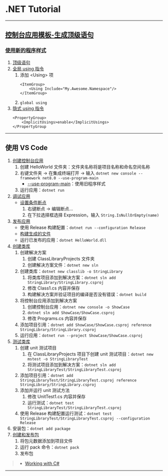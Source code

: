 # .NET Tutorial

---
## [控制台应用模板-生成顶级语句](https://learn.microsoft.com/zh-cn/dotnet/core/tutorials/top-level-templates)
### [使用新的程序样式](https://learn.microsoft.com/zh-cn/dotnet/core/tutorials/top-level-templates#use-the-new-program-style)
1. [顶级语句](../dotnet/dotnet/Program.cs)
2. [全局 using 指令](https://learn.microsoft.com/zh-cn/dotnet/core/tutorials/top-level-templates#global-using-directives)
    1. 添加 \<Using> 项
        ```.csproj
        <ItemGroup>
            <Using Include="My.Awesome.Namespace"/>
        </ItemGroup>
        ```
    2. `global using`
3. [隐式 using 指令](https://learn.microsoft.com/zh-cn/dotnet/core/tutorials/top-level-templates#implicit-using-directives)
    ```.csproj
    <PropertyGroup>
        <ImplicitUsings>enable</ImplicitUsings>
    </PropertyGroup
    ```
---
## 使用 VS Code
1. [创建控制台应用](https://learn.microsoft.com/zh-cn/dotnet/core/tutorials/with-visual-studio-code)
    1. 创建 HelloWorld 文件夹：文件夹名称将是项目名称和命名空间名称
    2. 右键文件夹 → 在集成终端打开 → 输入 `dotnet new console --framework net8.0 --use-program-main`
        - [--use-program-main](https://learn.microsoft.com/zh-cn/dotnet/core/tutorials/top-level-templates#use-the-old-program-style)：使用旧程序样式
    3. 运行应用：`dotnet run`
2. [调试应用](https://learn.microsoft.com/zh-cn/dotnet/core/tutorials/debugging-with-visual-studio-code)
    - [设置条件断点](https://learn.microsoft.com/zh-cn/dotnet/core/tutorials/debugging-with-visual-studio-code)
        1. 右键断点 → 编辑断点…
        2. 在下拉选择框选择 Expression，输入 `String.IsNullOrEmpty(name)`
3. [发布应用](https://learn.microsoft.com/zh-cn/dotnet/core/tutorials/publishing-with-visual-studio-code)
    - 使用 Release 构建配置：`dotnet run --configuration Release`
    - [构建生成的文件](https://learn.microsoft.com/zh-cn/dotnet/core/tutorials/publishing-with-visual-studio-code)
    - 运行已发布的应用：`dotnet HelloWorld.dll`
4. [创建类库](https://learn.microsoft.com/zh-cn/dotnet/core/tutorials/library-with-visual-studio-code)
    1. 创建解决方案
        1. 创建 ClassLibraryProjects 文件夹
        2. 创建解决方案文件：`dotnet new sln`
    2. 创建类库：`dotnet new classlib -o StringLibrary`
        1. 将类库项目添加到解决方案：`dotnet sln add StringLibrary/StringLibrary.csproj`
        2. 修改 Class1.cs 内容并保存
        3. 构建解决方案并验证项目的编译是否没有错误：`dotnet build`
    3. 将控制台应用添加到解决方案
        1. 创建控制台应用：`dotnet new console -o ShowCase`
        2. `dotnet sln add ShowCase/ShowCase.csproj`
        3. 修改 Programs.cs 内容并保存
    4. 添加项目引用：`dotnet add ShowCase/ShowCase.csproj reference StringLibrary/StringLibrary.csproj`
    5. 运行应用：`dotnet run --project ShowCase/ShowCase.csproj`
5. [测试类库](https://learn.microsoft.com/zh-cn/dotnet/core/tutorials/testing-library-with-visual-studio-code)
    1. 创建 unit 测试项目
        1. 在 ClassLibraryProjects 项目下创建 unit 测试项目：`dotnet new mstest -o StringLibraryTest`
        2. 将测试项目添加到解决方案：`dotnet sln add StringLibraryTest/StringLibraryTest.csproj`
    2. 添加项目引用：`dotnet add StringLibraryTest/StringLibraryTest.csproj reference StringLibrary/StringLibrary.csproj`
    3. 添加并运行 unit 测试方法
        1. 修改 UnitTest1.cs 内容并保存
        2. 运行测试：`dotnet test StringLibraryTest/StringLibraryTest.csproj`
    4. 使用 Release 构建配置运行测试：`dotnet test StringLibraryTest/StringLibraryTest.csproj --configuration Release`
6. 安装包：`dotnet add package`
7. [创建和发布包](https://learn.microsoft.com/zh-cn/nuget/quickstart/create-and-publish-a-package-using-the-dotnet-cli?toc=%2Fdotnet%2Ffundamentals%2Ftoc.json&bc=%2Fdotnet%2Fbreadcrumb%2Ftoc.json)
    1. 将包元数据添加到项目文件
    2. 运行 pack 命令：`dotnet pack`
    3. 发布包
> - [Working with C#](https://code.visualstudio.com/Docs/languages/csharp)
---
